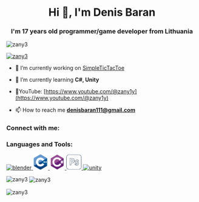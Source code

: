 <h1 align="center">Hi 👋, I'm Denis Baran</h1>
<h3 align="center">I'm 17 years old programmer/game developer from Lithuania</h3>

<p align="left"> <img src="https://komarev.com/ghpvc/?username=zany3&label=Profile%20views&color=0e75b6&style=flat" alt="zany3" /> </p>

<p align="left"> <a href="https://github.com/ryo-ma/github-profile-trophy"><img src="https://github-profile-trophy.vercel.app/?username=zany3" alt="zany3" /></a> </p>

- 🔭 I’m currently working on [SimpleTicTacToe](https://github.com/ZanY3/SimpleTicTacToe)

- 🌱 I’m currently learning **C#, Unity**

- 🔴YouTube: [https://www.youtube.com/@zany1y](https://www.youtube.com/@zany1y)

- 📫 How to reach me **denisbaran111@gmail.com**

<h3 align="left">Connect with me:</h3>
<p align="left">
</p>

<h3 align="left">Languages and Tools:</h3>
<p align="left"> <a href="https://www.blender.org/" target="_blank" rel="noreferrer"> <img src="https://download.blender.org/branding/community/blender_community_badge_white.svg" alt="blender" width="40" height="40"/> </a> <a href="https://www.w3schools.com/cpp/" target="_blank" rel="noreferrer"> <img src="https://raw.githubusercontent.com/devicons/devicon/master/icons/cplusplus/cplusplus-original.svg" alt="cplusplus" width="40" height="40"/> </a> <a href="https://www.w3schools.com/cs/" target="_blank" rel="noreferrer"> <img src="https://raw.githubusercontent.com/devicons/devicon/master/icons/csharp/csharp-original.svg" alt="csharp" width="40" height="40"/> </a> <a href="https://www.photoshop.com/en" target="_blank" rel="noreferrer"> <img src="https://raw.githubusercontent.com/devicons/devicon/master/icons/photoshop/photoshop-line.svg" alt="photoshop" width="40" height="40"/> </a> <a href="https://unity.com/" target="_blank" rel="noreferrer"> <img src="https://www.vectorlogo.zone/logos/unity3d/unity3d-icon.svg" alt="unity" width="40" height="40"/> </a> </p>

<p><img align="left" src="https://github-readme-stats.vercel.app/api/top-langs?username=zany3&show_icons=true&locale=en&layout=compact" alt="zany3" /></p>

<p>&nbsp;<img align="center" src="https://github-readme-stats.vercel.app/api?username=zany3&show_icons=true&locale=en" alt="zany3" /></p>

<p><img align="center" src="https://github-readme-streak-stats.herokuapp.com/?user=zany3&" alt="zany3" /></p>
